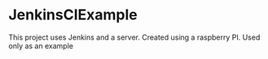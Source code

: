 # JenkinsCIExample
This project uses Jenkins and a server. Created using a raspberry PI. Used only as an example
